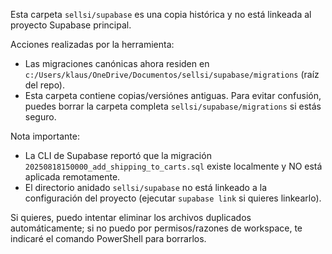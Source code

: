 Esta carpeta `sellsi/supabase` es una copia histórica y no está linkeada al proyecto Supabase principal.

Acciones realizadas por la herramienta:
- Las migraciones canónicas ahora residen en `c:/Users/klaus/OneDrive/Documentos/sellsi/supabase/migrations` (raíz del repo).
- Esta carpeta contiene copias/versiónes antiguas. Para evitar confusión, puedes borrar la carpeta completa `sellsi/supabase/migrations` si estás seguro.

Nota importante:
- La CLI de Supabase reportó que la migración `20250818150000_add_shipping_to_carts.sql` existe localmente y NO está aplicada remotamente.
- El directorio anidado `sellsi/supabase` no está linkeado a la configuración del proyecto (ejecutar `supabase link` si quieres linkearlo).

Si quieres, puedo intentar eliminar los archivos duplicados automáticamente; si no puedo por permisos/razones de workspace, te indicaré el comando PowerShell para borrarlos.
